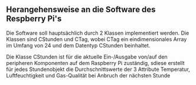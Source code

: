 ## Herangehensweise an die Software des Respberry Pi's ##

Die Software soll hauptsächlich durch 2 Klassen implementiert werden. Die Klassen sind CStunden und CTag, wobei CTag ein eindimensionales Array im Umfang von 24 und dem Datentyp CStunden beinhaltet.

Die Klasse CStunden ist für die aktuelle Ein-/Ausgabe von/auf den peripheren Komponenten auf dem Raspberry Pi zuständig,
sdiese erstellt für jedes Stundenobjekt die Durchschnittswerte der 3 Attribute Temperatur, Luftfeuchtigkeit und Gas-Qualität bei Anbruch der nächsten Stunde

